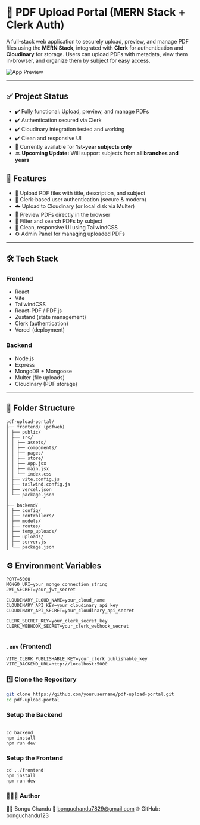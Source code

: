# 📄 PDF Upload Portal (MERN Stack + Clerk Auth)

A full-stack web application to securely upload, preview, and manage PDF files using the **MERN Stack**, integrated with **Clerk** for authentication and **Cloudinary** for storage. Users can upload PDFs with metadata, view them in-browser, and organize them by subject for easy access.

![App Preview](https://github.com/user-attachments/assets/74863b09-7506-4350-8ec7-3808d2a52420)

---

## ✅ Project Status

- ✔️ Fully functional: Upload, preview, and manage PDFs
- ✔️ Authentication secured via Clerk
- ✔️ Cloudinary integration tested and working
- ✔️ Clean and responsive UI
- 🚧 Currently available for **1st-year subjects only**
- 🔜 **Upcoming Update:** Will support subjects from **all branches and years**


## 🚀 Features

- 🧾 Upload PDF files with title, description, and subject
- 🔐 Clerk-based user authentication (secure & modern)
- ☁️ Upload to Cloudinary (or local disk via Multer)
- 📖 Preview PDFs directly in the browser
- 🔎 Filter and search PDFs by subject
- 🧼 Clean, responsive UI using TailwindCSS
- ⚙️ Admin Panel for managing uploaded PDFs

---

## 🛠 Tech Stack

### **Frontend**
- React
- Vite
- TailwindCSS
- React-PDF / PDF.js
- Zustand (state management)
- Clerk (authentication)
- Vercel (deployment)

### **Backend**
- Node.js
- Express
- MongoDB + Mongoose
- Multer (file uploads)
- Cloudinary (PDF storage)

---

## 📁 Folder Structure
```
pdf-upload-portal/
├── frontend/ (pdfweb)
│ ├── public/
│ ├── src/
│ │ ├── assets/
│ │ ├── components/
│ │ ├── pages/
│ │ ├── store/
│ │ ├── App.jsx
│ │ ├── main.jsx
│ │ └── index.css
│ ├── vite.config.js
│ ├── tailwind.config.js
│ ├── vercel.json
│ └── package.json
│
├── backend/
│ ├── config/
│ ├── controllers/
│ ├── models/
│ ├── routes/
│ ├── temp_uploads/
│ ├── uploads/
│ ├── server.js
│ └── package.json

```

## ⚙️ Environment Variables


```
PORT=5000
MONGO_URI=your_mongo_connection_string
JWT_SECRET=your_jwt_secret

CLOUDINARY_CLOUD_NAME=your_cloud_name
CLOUDINARY_API_KEY=your_cloudinary_api_key
CLOUDINARY_API_SECRET=your_cloudinary_api_secret

CLERK_SECRET_KEY=your_clerk_secret_key
CLERK_WEBHOOK_SECRET=your_clerk_webhook_secret


```

### `.env` (Frontend)

```
VITE_CLERK_PUBLISHABLE_KEY=your_clerk_publishable_key
VITE_BACKEND_URL=http://localhost:5000
```



### 1️⃣ Clone the Repository

```bash
git clone https://github.com/yourusername/pdf-upload-portal.git
cd pdf-upload-portal
```


###  Setup the Backend
```

cd backend
npm install
npm run dev

```

###  Setup the Frontend
```
cd ../frontend
npm install
npm run dev
```




### 🙋🏻‍♂️ Author
👨‍💻 Bongu Chandu
📧 bonguchandu7829@gmail.com
🌐 GitHub: bonguchandu123

